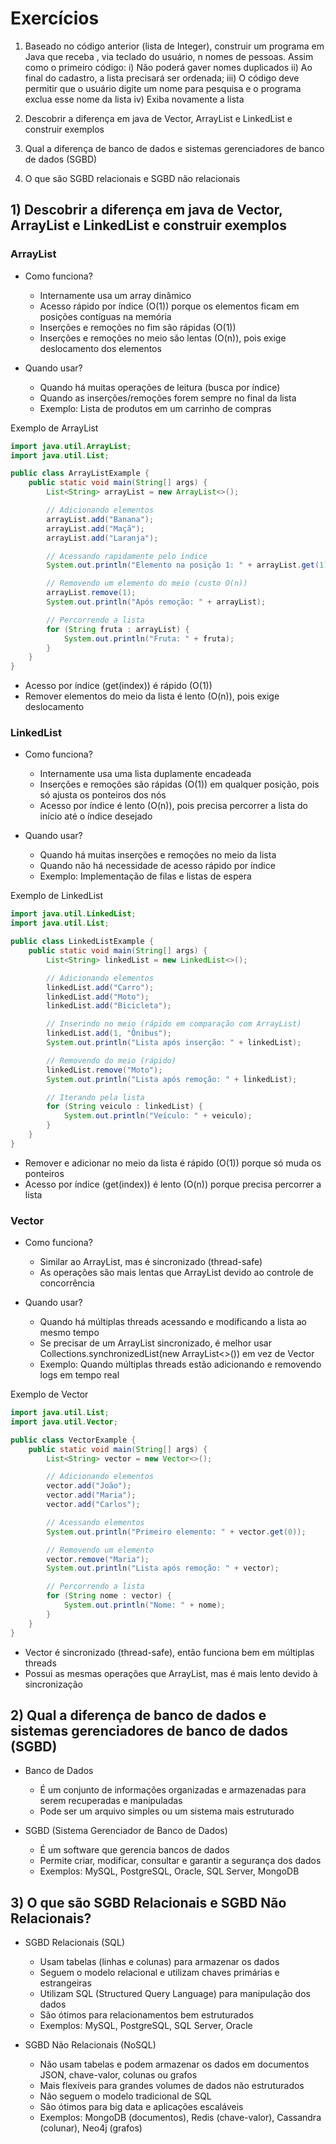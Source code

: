 # Exercícios
1) Baseado no código anterior (lista de Integer), construir um programa em Java que receba , via teclado do usuário, n nomes de pessoas. Assim como o primeiro código:
 i) Não poderá gaver nomes duplicados
 ii) Ao final do cadastro, a lista precisará ser ordenada;
 iii) O código deve permitir que o usuário digite um nome para pesquisa e o programa exclua esse nome da lista
 iv) Exiba novamente a lista

1) Descobrir a diferença em java de Vector, ArrayList e LinkedList e construir exemplos
2) Qual a diferença de banco de dados e sistemas gerenciadores de banco de dados (SGBD)
3) O que são SGBD relacionais e SGBD não relacionais

## 1) Descobrir a diferença em java de Vector, ArrayList e LinkedList e construir exemplos
### ArrayList
* Como funciona?
  * Internamente usa um array dinâmico
  * Acesso rápido por índice (O(1)) porque os elementos ficam em posições contíguas na memória
  * Inserções e remoções no fim são rápidas (O(1))
  * Inserções e remoções no meio são lentas (O(n)), pois exige deslocamento dos elementos
    
* Quando usar?
  * Quando há muitas operações de leitura (busca por índice)
  * Quando as inserções/remoções forem sempre no final da lista
  * Exemplo: Lista de produtos em um carrinho de compras

Exemplo de ArrayList
```java
import java.util.ArrayList;
import java.util.List;

public class ArrayListExample {
    public static void main(String[] args) {
        List<String> arrayList = new ArrayList<>();

        // Adicionando elementos
        arrayList.add("Banana");
        arrayList.add("Maçã");
        arrayList.add("Laranja");

        // Acessando rapidamente pelo índice
        System.out.println("Elemento na posição 1: " + arrayList.get(1)); // Maçã

        // Removendo um elemento do meio (custo O(n))
        arrayList.remove(1);
        System.out.println("Após remoção: " + arrayList);

        // Percorrendo a lista
        for (String fruta : arrayList) {
            System.out.println("Fruta: " + fruta);
        }
    }
}
```
* Acesso por índice (get(index)) é rápido (O(1))
* Remover elementos do meio da lista é lento (O(n)), pois exige deslocamento

### LinkedList
* Como funciona?
  * Internamente usa uma lista duplamente encadeada
  * Inserções e remoções são rápidas (O(1)) em qualquer posição, pois só ajusta os ponteiros dos nós
  * Acesso por índice é lento (O(n)), pois precisa percorrer a lista do início até o índice desejado
  
* Quando usar?
  * Quando há muitas inserções e remoções no meio da lista
  * Quando não há necessidade de acesso rápido por índice
  * Exemplo: Implementação de filas e listas de espera

Exemplo de LinkedList
```java
import java.util.LinkedList;
import java.util.List;

public class LinkedListExample {
    public static void main(String[] args) {
        List<String> linkedList = new LinkedList<>();

        // Adicionando elementos
        linkedList.add("Carro");
        linkedList.add("Moto");
        linkedList.add("Bicicleta");

        // Inserindo no meio (rápido em comparação com ArrayList)
        linkedList.add(1, "Ônibus");
        System.out.println("Lista após inserção: " + linkedList);

        // Removendo do meio (rápido)
        linkedList.remove("Moto");
        System.out.println("Lista após remoção: " + linkedList);

        // Iterando pela lista
        for (String veiculo : linkedList) {
            System.out.println("Veículo: " + veiculo);
        }
    }
}
```
* Remover e adicionar no meio da lista é rápido (O(1)) porque só muda os ponteiros
* Acesso por índice (get(index)) é lento (O(n)) porque precisa percorrer a lista

### Vector
* Como funciona?
  * Similar ao ArrayList, mas é sincronizado (thread-safe)
  * As operações são mais lentas que ArrayList devido ao controle de concorrência
   
* Quando usar?
  * Quando há múltiplas threads acessando e modificando a lista ao mesmo tempo
  * Se precisar de um ArrayList sincronizado, é melhor usar Collections.synchronizedList(new ArrayList<>()) em vez de Vector
  * Exemplo: Quando múltiplas threads estão adicionando e removendo logs em tempo real

Exemplo de Vector
```java
import java.util.List;
import java.util.Vector;

public class VectorExample {
    public static void main(String[] args) {
        List<String> vector = new Vector<>();

        // Adicionando elementos
        vector.add("João");
        vector.add("Maria");
        vector.add("Carlos");

        // Acessando elementos
        System.out.println("Primeiro elemento: " + vector.get(0));

        // Removendo um elemento
        vector.remove("Maria");
        System.out.println("Lista após remoção: " + vector);

        // Percorrendo a lista
        for (String nome : vector) {
            System.out.println("Nome: " + nome);
        }
    }
}
```
* Vector é sincronizado (thread-safe), então funciona bem em múltiplas threads
* Possui as mesmas operações que ArrayList, mas é mais lento devido à sincronização

## 2) Qual a diferença de banco de dados e sistemas gerenciadores de banco de dados (SGBD)
* Banco de Dados
  * É um conjunto de informações organizadas e armazenadas para serem recuperadas e manipuladas
  * Pode ser um arquivo simples ou um sistema mais estruturado

* SGBD (Sistema Gerenciador de Banco de Dados)
  * É um software que gerencia bancos de dados
  * Permite criar, modificar, consultar e garantir a segurança dos dados
  * Exemplos: MySQL, PostgreSQL, Oracle, SQL Server, MongoDB

## 3) O que são SGBD Relacionais e SGBD Não Relacionais?
* SGBD Relacionais (SQL)
  * Usam tabelas (linhas e colunas) para armazenar os dados
  * Seguem o modelo relacional e utilizam chaves primárias e estrangeiras
  * Utilizam SQL (Structured Query Language) para manipulação dos dados
  * São ótimos para relacionamentos bem estruturados
  * Exemplos: MySQL, PostgreSQL, SQL Server, Oracle

* SGBD Não Relacionais (NoSQL)
  * Não usam tabelas e podem armazenar os dados em documentos JSON, chave-valor, colunas ou grafos
  * Mais flexíveis para grandes volumes de dados não estruturados
  * Não seguem o modelo tradicional de SQL
  * São ótimos para big data e aplicações escaláveis
  * Exemplos: MongoDB (documentos), Redis (chave-valor), Cassandra (colunar), Neo4j (grafos)
